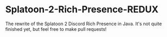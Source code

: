 # Splatoon-2-Rich-Presence-REDUX
The rewrite of the Splatoon 2 Discord Rich Presence in Java. It's not quite finished yet, but feel free to make pull requests!
